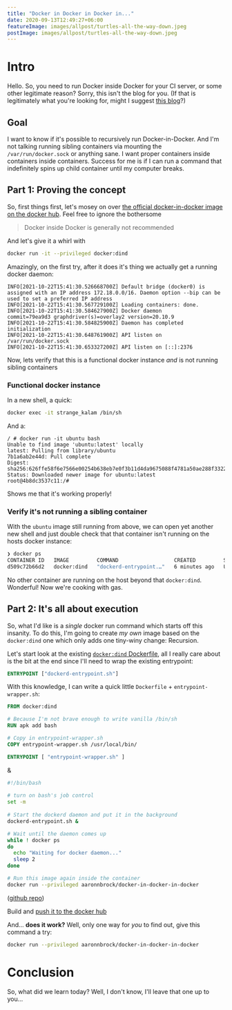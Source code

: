 ```yaml
---
title: "Docker in Docker in Docker in..."
date: 2020-09-13T12:49:27+06:00
featureImage: images/allpost/turtles-all-the-way-down.jpeg
postImage: images/allpost/turtles-all-the-way-down.jpeg
---
```


# Intro

Hello.  So, you need to run Docker inside Docker for your CI server, or some other legitimate reason?  Sorry, this isn't the blog for you.  (If that is legitimately what you're looking for, might I suggest [this blog](https://jpetazzo.github.io/2015/09/03/do-not-use-docker-in-docker-for-ci/)?)

## Goal

I want to know if it's possible to recursively run Docker-in-Docker.  And I'm not talking running sibling containers via mounting the `/var/run/docker.sock` or anything sane.  I want proper containers inside containers inside containers.  Success for me is if I can run a command that indefinitely spins up child container until my computer breaks.

## Part 1: Proving the concept
So, first things first, let's mosey on over [the official docker-in-docker image on the docker hub](https://hub.docker.com/_/docker).  Feel free to ignore the bothersome 

> Docker inside Docker is generally not recommended

And let's give it a whirl with
```bash
docker run -it --privileged docker:dind
```
Amazingly, on the first try, after it does it's thing we actually get a running docker daemon:
```
INFO[2021-10-22T15:41:30.526668700Z] Default bridge (docker0) is assigned with an IP address 172.18.0.0/16. Daemon option --bip can be used to set a preferred IP address 
INFO[2021-10-22T15:41:30.567729100Z] Loading containers: done.                    
INFO[2021-10-22T15:41:30.584627900Z] Docker daemon                                 commit=79ea9d3 graphdriver(s)=overlay2 version=20.10.9
INFO[2021-10-22T15:41:30.584825900Z] Daemon has completed initialization          
INFO[2021-10-22T15:41:30.648761900Z] API listen on /var/run/docker.sock           
INFO[2021-10-22T15:41:30.653327200Z] API listen on [::]:2376                      
```

Now, lets verify that this is a functional docker instance _and_ is not running sibling containers
### Functional docker instance
In a new shell, a quick:
```bash
docker exec -it strange_kalam /bin/sh
```
And a:
```docker
/ # docker run -it ubuntu bash
Unable to find image 'ubuntu:latest' locally
latest: Pulling from library/ubuntu
7b1a6ab2e44d: Pull complete 
Digest: sha256:626ffe58f6e7566e00254b638eb7e0f3b11d4da9675088f4781a50ae288f3322
Status: Downloaded newer image for ubuntu:latest
root@4b8dc3537c11:/# 
```
Shows me that it's working properly!

### Verify it's not running a sibling container
With the `ubuntu` image still running from above, we can open yet another new shell and just double check that that container isn't running on the hosts docker instance:
```bash
❯ docker ps
CONTAINER ID   IMAGE         COMMAND                  CREATED         STATUS         PORTS           NAMES
d509c72b66d2   docker:dind   "dockerd-entrypoint.…"   6 minutes ago   Up 6 minutes   2375-2376/tcp   strange_kalam
```
No other container are running on the host beyond that `docker:dind`. Wonderful!  Now we're cooking with gas.

## Part 2: It's all about execution
So, what I'd like is a _single_ docker run command which starts off this insanity.  To do this, I'm going to create _my own_ image based on the `docker:dind` one which only adds one tiny-winy change: Recursion.

Let's start look at the existing [`docker:dind` Dockerfile](https://github.com/docker-library/docker/blob/8baa881aab85f8398d2edbbcc0da4bd1f556dd98/20.10/dind/Dockerfile), all I really care about is the bit at the end since I'll need to wrap the existing entrypoint:
```Dockerfile
ENTRYPOINT ["dockerd-entrypoint.sh"]
```

With this knowledge, I can write a quick little `Dockerfile` + `entrypoint-wrapper.sh`:

```Dockerfile
FROM docker:dind

# Because I'm not brave enough to write vanilla /bin/sh
RUN apk add bash

# Copy in entrypoint-wrapper.sh
COPY entrypoint-wrapper.sh /usr/local/bin/

ENTRYPOINT [ "entrypoint-wrapper.sh" ]
```
&
```bash
#!/bin/bash
  
# turn on bash's job control
set -m
  
# Start the dockerd daemon and put it in the background
dockerd-entrypoint.sh &

# Wait until the daemon comes up
while ! docker ps
do 
  echo "Waiting for docker daemon..."
  sleep 2
done

# Run this image again inside the container
docker run --privileged aaronnbrock/docker-in-docker-in-docker
```
([github repo](https://github.com/AaronNBrock/docker-in-docker-in-docker))

Build and [push it to the docker hub](https://hub.docker.com/r/aaronnbrock/docker-in-docker-in-docker)

And... **does it work?**  Well, only one way for _you_ to find out, give this command a try:

```bash
docker run --privileged aaronnbrock/docker-in-docker-in-docker
```

# Conclusion
So, what did we learn today?  Well, I don't know, I'll leave that one up to you...

